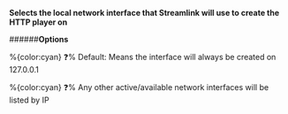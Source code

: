 **Selects the local network interface that Streamlink will use to create the HTTP player on**

######__Options__

 %{color:cyan} ❓% Default: Means the interface will always be created on 127.0.0.1
 
 %{color:cyan} ❓% Any other active/available network interfaces will be listed by IP

